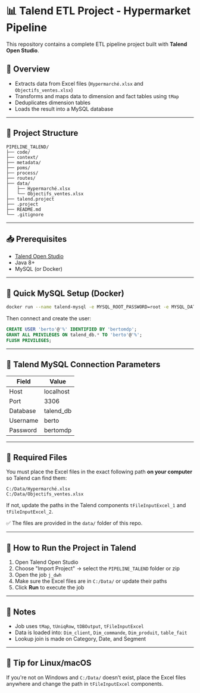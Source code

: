 
# 📊 Talend ETL Project - Hypermarket Pipeline

This repository contains a complete ETL pipeline project built with **Talend Open Studio**.

## 🧩 Overview

- Extracts data from Excel files (`Hypermarché.xlsx` and `Objectifs_ventes.xlsx`)
- Transforms and maps data to dimension and fact tables using `tMap`
- Deduplicates dimension tables
- Loads the result into a MySQL database

---

## 📁 Project Structure

```
PIPELINE_TALEND/
├── code/
├── context/
├── metadata/
├── poms/
├── process/
├── routes/
├── data/
│   ├── Hypermarché.xlsx
│   └── Objectifs_ventes.xlsx
├── talend.project
├── .project
├── README.md
└── .gitignore
```

---

## 📥 Prerequisites

- [Talend Open Studio](https://www.talend.com/products/talend-open-studio/)
- Java 8+
- MySQL (or Docker)

---

## 🐳 Quick MySQL Setup (Docker)

```bash
docker run --name talend-mysql -e MYSQL_ROOT_PASSWORD=root -e MYSQL_DATABASE=talend_db -p 3306:3306 -d mysql:latest
```

Then connect and create the user:

```sql
CREATE USER 'berto'@'%' IDENTIFIED BY 'bertomdp';
GRANT ALL PRIVILEGES ON talend_db.* TO 'berto'@'%';
FLUSH PRIVILEGES;
```

---

## 🔌 Talend MySQL Connection Parameters

| Field       | Value       |
|-------------|-------------|
| Host        | localhost   |
| Port        | 3306        |
| Database    | talend_db   |
| Username    | berto       |
| Password    | bertomdp    |

---

## 📂 Required Files

You must place the Excel files in the exact following path **on your computer** so Talend can find them:

```
C:/Data/Hypermarché.xlsx
C:/Data/Objectifs_ventes.xlsx
```

If not, update the paths in the Talend components `tFileInputExcel_1` and `tFileInputExcel_2`.

✅ The files are provided in the `data/` folder of this repo.

---

## 🚀 How to Run the Project in Talend

1. Open Talend Open Studio
2. Choose "Import Project" → select the `PIPELINE_TALEND` folder or zip
3. Open the job `j_dwh`
4. Make sure the Excel files are in `C:/Data/` or update their paths
5. Click **Run** to execute the job

---

## 📌 Notes

- Job uses `tMap`, `tUniqRow`, `tDBOutput`, `tFileInputExcel`
- Data is loaded into: `Dim_client`, `Dim_commande`, `Dim_produit`, `table_fait`
- Lookup join is made on Category, Date, and Segment

---

## 🧠 Tip for Linux/macOS

If you're not on Windows and `C:/Data/` doesn’t exist, place the Excel files anywhere and change the path in `tFileInputExcel` components.

